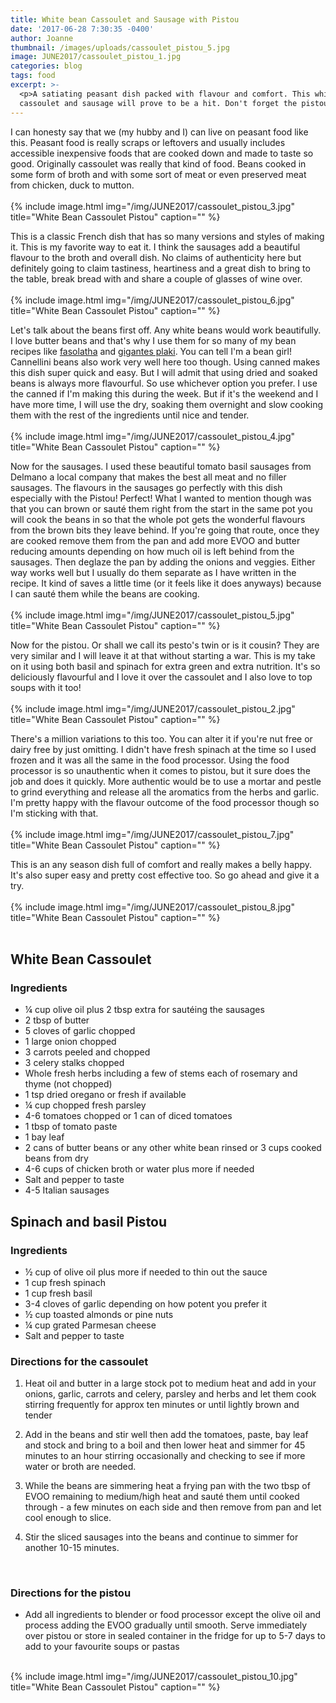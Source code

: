 ```yaml
---
title: White bean Cassoulet and Sausage with Pistou
date: '2017-06-28 7:30:35 -0400'
author: Joanne
thumbnail: /images/uploads/cassoulet_pistou_5.jpg
image: JUNE2017/cassoulet_pistou_1.jpg
categories: blog
tags: food
excerpt: >-
  <p>A satiating peasant dish packed with flavour and comfort. This white bean
  cassoulet and sausage will prove to be a hit. Don't forget the pistou! </p>
---
```


I can honesty say that we (my hubby and I) can live on peasant food like this. Peasant food is really scraps or leftovers and usually includes accessible inexpensive foods that are cooked down and made to taste so good.  Originally cassoulet was really that kind of food. Beans cooked in some form of broth and with some sort of meat or even preserved meat from chicken, duck to mutton.
<br>
<br>
{% include image.html
img="/img/JUNE2017/cassoulet_pistou_3.jpg"
title="White Bean Cassoulet Pistou"
caption="" %}
<br>

This is a classic French dish that has so many versions and styles of making it.  This is my favorite way to eat it. I think the sausages add a beautiful flavour to the broth and overall dish. No claims of authenticity here but definitely going to claim tastiness, heartiness and a great dish to bring to the table, break bread with and share a couple of glasses of wine over.
<br>
<br>
{% include image.html
img="/img/JUNE2017/cassoulet_pistou_6.jpg"
title="White Bean Cassoulet Pistou"
caption="" %}
<br>

Let's talk about the beans first off. Any white beans would work beautifully.  I love butter beans and that's why I use them for so many of my bean recipes like [fasolatha](https://www.oliveandmango.com/fasolatha) and [gigantes plaki](https://www.oliveandmango.com/gigantes). You can tell I'm a bean girl! Cannellini beans also work very well here too though.  Using canned makes this dish super quick and easy. But I will admit that using dried and soaked beans is always more flavourful.  So use whichever option you prefer. I use the canned if I'm making this during the week. But if it's the weekend and I have more time, I will use the dry, soaking them overnight and slow cooking them with the rest of the ingredients until nice and tender.  
<br>
{% include image.html
img="/img/JUNE2017/cassoulet_pistou_4.jpg"
title="White Bean Cassoulet Pistou"
caption="" %}
<br>

Now for the sausages. I used these beautiful tomato basil sausages from Delmano a local company that makes the best all meat and no filler sausages. The flavours in the sausages go perfectly with this dish especially with the Pistou!  Perfect!  What I wanted to mention though was that you can brown or sauté them right from the start in the same pot you will cook the beans in so that the whole pot gets the wonderful flavours from the brown bits they leave behind. If you're going that route, once they are cooked remove them from the pan and add more EVOO and butter reducing amounts depending on how much oil is left behind from the sausages. Then deglaze the pan by adding the onions and veggies. Either way works well but I usually do them separate as I have written in the recipe. It kind of saves a little time (or it feels like it does anyways) because I can sauté them while the beans are cooking.
<br>
<br>
{% include image.html
img="/img/JUNE2017/cassoulet_pistou_5.jpg"
title="White Bean Cassoulet Pistou"
caption="" %}
<br>

Now for the pistou. Or shall we call its pesto's twin or is it cousin? They are very similar and I will leave it at that without starting a war.  This is my take on it using both basil and spinach for extra green and extra nutrition. It's so deliciously flavourful and I love it over the cassoulet and I also love to top soups with it too!  
<br>
{% include image.html
img="/img/JUNE2017/cassoulet_pistou_2.jpg"
title="White Bean Cassoulet Pistou"
caption="" %}
<br>

There's a million variations to this too. You can alter it if you're nut free or dairy free by just omitting. I didn't have fresh spinach at the time so I used frozen and it was all the same in the food processor. Using the food processor is so unauthentic when it comes to pistou, but it sure does the job and does it quickly.  More authentic would be to use a mortar and pestle to grind everything and release all the aromatics from the herbs and garlic. I'm pretty happy with the flavour outcome of the food processor though so I'm sticking with that.  
<br>
{% include image.html
img="/img/JUNE2017/cassoulet_pistou_7.jpg"
title="White Bean Cassoulet Pistou"
caption="" %}
<br>

This is an any season dish full of comfort and really makes a belly happy. It's also super easy and pretty cost effective too. So go ahead and give it a try.  
<br>
{% include image.html
img="/img/JUNE2017/cassoulet_pistou_8.jpg"
title="White Bean Cassoulet Pistou"
caption="" %}
<br>
<br>

## White Bean Cassoulet
### Ingredients

* &frac14; cup olive oil plus 2 tbsp extra for sautéing the sausages
* 2 tbsp of butter
* 5 cloves of garlic chopped
* 1 large onion chopped
* 3 carrots peeled and chopped
* 3 celery stalks chopped
* Whole fresh herbs including a few of stems each of rosemary and thyme (not chopped)
* 1 tsp dried oregano or fresh if available
* &frac14; cup chopped fresh parsley
* 4-6 tomatoes chopped or 1 can of diced tomatoes
* 1 tbsp of tomato paste
* 1 bay leaf
* 2 cans of butter beans or any other white bean rinsed or 3 cups cooked beans from dry
* 4-6 cups of chicken broth or water plus more if needed
* Salt and pepper to taste
* 4-5 Italian sausages


## Spinach and basil Pistou
### Ingredients

* &frac12; cup of olive oil plus more if needed to thin out the sauce
* 1 cup fresh spinach
* 1 cup fresh basil
* 3-4 cloves of garlic depending on how potent you prefer it
* &frac12; cup toasted almonds or pine nuts
* &frac14; cup grated Parmesan cheese
* Salt and pepper to taste

### Directions for the cassoulet

1. Heat oil and butter in a large stock pot to medium heat and add in your onions, garlic, carrots and celery, parsley and herbs and let them cook stirring frequently for approx ten minutes or until lightly brown and tender

1. Add in the beans and stir well then add the tomatoes, paste, bay leaf and stock and bring to a boil and then lower heat and simmer for 45 minutes to an hour stirring occasionally and checking to see if more water or broth are needed.

1. While the beans are simmering heat a frying pan with the two tbsp of EVOO remaining to medium/high heat and sauté them until cooked through - a few minutes on each side and then remove from pan and let cool enough to slice.  

1. Stir the sliced sausages into the beans and continue to simmer for another 10-15 minutes.
<br>

### Directions for the pistou

* Add all ingredients to blender or food processor except the olive oil  and process adding the EVOO gradually until smooth. Serve immediately over pistou or store in sealed container in the fridge for up to 5-7 days to add to your favourite soups or pastas   

<br>
{% include image.html
img="/img/JUNE2017/cassoulet_pistou_10.jpg"
title="White Bean Cassoulet Pistou"
caption="" %}
